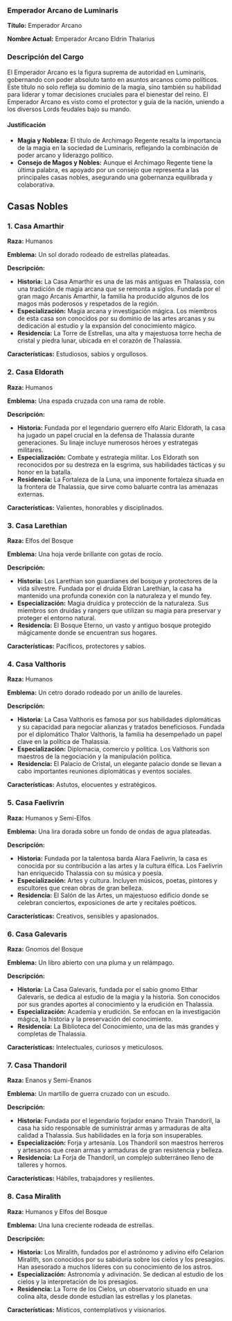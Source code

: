 ### Emperador Arcano de Luminaris

**Título:** Emperador Arcano

**Nombre Actual:** Emperador Arcano Eldrin Thalarius

### Descripción del Cargo

El Emperador Arcano es la figura suprema de autoridad en Luminaris, gobernando con poder absoluto tanto en asuntos arcanos como políticos. Este título no solo refleja su dominio de la magia, sino también su habilidad para liderar y tomar decisiones cruciales para el bienestar del reino. El Emperador Arcano es visto como el protector y guía de la nación, uniendo a los diversos Lords feudales bajo su mando.

#### Justificación

- **Magia y Nobleza:** El título de Archimago Regente resalta la importancia de la magia en la sociedad de Luminaris, reflejando la combinación de poder arcano y liderazgo político.
- **Consejo de Magos y Nobles:** Aunque el Archimago Regente tiene la última palabra, es apoyado por un consejo que representa a las principales casas nobles, asegurando una gobernanza equilibrada y colaborativa.

## Casas Nobles

### 1. Casa Amarthir

**Raza:** Humanos

**Emblema:** Un sol dorado rodeado de estrellas plateadas.

**Descripción:**

- **Historia:** La Casa Amarthir es una de las más antiguas en Thalassia, con una tradición de magia arcana que se remonta a siglos. Fundada por el gran mago Arcanis Amarthir, la familia ha producido algunos de los magos más poderosos y respetados de la región.
- **Especialización:** Magia arcana y investigación mágica. Los miembros de esta casa son conocidos por su dominio de las artes arcanas y su dedicación al estudio y la expansión del conocimiento mágico.
- **Residencia:** La Torre de Estrellas, una alta y majestuosa torre hecha de cristal y piedra lunar, ubicada en el corazón de Thalassia.

**Características:** Estudiosos, sabios y orgullosos.

### 2. Casa Eldorath

**Raza:** Humanos

**Emblema:** Una espada cruzada con una rama de roble.

**Descripción:**

- **Historia:** Fundada por el legendario guerrero elfo Alaric Eldorath, la casa ha jugado un papel crucial en la defensa de Thalassia durante generaciones. Su linaje incluye numerosos héroes y estrategas militares.
- **Especialización:** Combate y estrategia militar. Los Eldorath son reconocidos por su destreza en la esgrima, sus habilidades tácticas y su honor en la batalla.
- **Residencia:** La Fortaleza de la Luna, una imponente fortaleza situada en la frontera de Thalassia, que sirve como baluarte contra las amenazas externas.

**Características:** Valientes, honorables y disciplinados.

### 3. Casa Larethian

**Raza:** Elfos del Bosque

**Emblema:** Una hoja verde brillante con gotas de rocío.

**Descripción:**

- **Historia:** Los Larethian son guardianes del bosque y protectores de la vida silvestre. Fundada por el druida Eldran Larethian, la casa ha mantenido una profunda conexión con la naturaleza y el mundo fey.
- **Especialización:** Magia druídica y protección de la naturaleza. Sus miembros son druidas y rangers que utilizan su magia para preservar y proteger el entorno natural.
- **Residencia:** El Bosque Eterno, un vasto y antiguo bosque protegido mágicamente donde se encuentran sus hogares.

**Características:** Pacíficos, protectores y sabios.

### 4. Casa Valthoris

**Raza:** Humanos

**Emblema:** Un cetro dorado rodeado por un anillo de laureles.

**Descripción:**

- **Historia:** La Casa Valthoris es famosa por sus habilidades diplomáticas y su capacidad para negociar alianzas y tratados beneficiosos. Fundada por el diplomático Thalor Valthoris, la familia ha desempeñado un papel clave en la política de Thalassia.
- **Especialización:** Diplomacia, comercio y política. Los Valthoris son maestros de la negociación y la manipulación política.
- **Residencia:** El Palacio de Cristal, un elegante palacio donde se llevan a cabo importantes reuniones diplomáticas y eventos sociales.

**Características:** Astutos, elocuentes y estratégicos.

### 5. Casa Faelivrin

**Raza:** Humanos y Semi-Elfos

**Emblema:** Una lira dorada sobre un fondo de ondas de agua plateadas.

**Descripción:**

- **Historia:** Fundada por la talentosa barda Alara Faelivrin, la casa es conocida por su contribución a las artes y la cultura élfica. Los Faelivrin han enriquecido Thalassia con su música y poesía.
- **Especialización:** Artes y cultura. Incluyen músicos, poetas, pintores y escultores que crean obras de gran belleza.
- **Residencia:** El Salón de las Artes, un majestuoso edificio donde se celebran conciertos, exposiciones de arte y recitales poéticos.

**Características:** Creativos, sensibles y apasionados.

### 6. Casa Galevaris

**Raza:** Gnomos del Bosque

**Emblema:** Un libro abierto con una pluma y un relámpago.

**Descripción:**

- **Historia:** La Casa Galevaris, fundada por el sabio gnomo Elthar Galevaris, se dedica al estudio de la magia y la historia. Son conocidos por sus grandes aportes al conocimiento y la erudición en Thalassia.
- **Especialización:** Academia y erudición. Se enfocan en la investigación mágica, la historia y la preservación del conocimiento.
- **Residencia:** La Biblioteca del Conocimiento, una de las más grandes y completas de Thalassia.

**Características:** Intelectuales, curiosos y meticulosos.

### 7. Casa Thandoril

**Raza:** Enanos y Semi-Enanos

**Emblema:** Un martillo de guerra cruzado con un escudo.

**Descripción:**

- **Historia:** Fundada por el legendario forjador enano Thrain Thandoril, la casa ha sido responsable de suministrar armas y armaduras de alta calidad a Thalassia. Sus habilidades en la forja son insuperables.
- **Especialización:** Forja y artesanía. Los Thandoril son maestros herreros y artesanos que crean armas y armaduras de gran resistencia y belleza.
- **Residencia:** La Forja de Thandoril, un complejo subterráneo lleno de talleres y hornos.

**Características:** Hábiles, trabajadores y resilientes.

### 8. Casa Miralith

**Raza:** Humanos y Elfos del Bosque

**Emblema:** Una luna creciente rodeada de estrellas.

**Descripción:**

- **Historia:** Los Miralith, fundados por el astrónomo y adivino elfo Celarion Miralith, son conocidos por su sabiduría sobre los cielos y los presagios. Han asesorado a muchos líderes con su conocimiento de los astros.
- **Especialización:** Astronomía y adivinación. Se dedican al estudio de los cielos y la interpretación de los presagios.
- **Residencia:** La Torre de los Cielos, un observatorio situado en una colina alta, desde donde estudian las estrellas y los planetas.

**Características:** Místicos, contemplativos y visionarios.